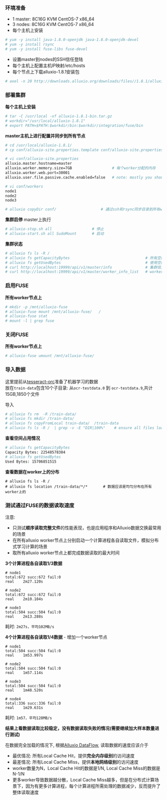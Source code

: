 
### 环境准备
  - 1 master: 8C16G KVM CentOS-7 x86_64
  - 3 nodes:  8C16G KVM CentOS-7 x86_64
  - 每个主机上安装
```bash
# yum -y install java-1.8.0-openjdk java-1.8.0-openjdk-devel
# yum -y install rsync
# yum -y install fuse-libs fuse-devel
```
  - 设置master到nodes的SSH信任登陆
  - 每个主机上配置主机IP映射/etc/hosts
  - 每个节点上下载alluxio-1.8.1安装包
```bash
# axel -n 20 http://downloads.alluxio.org/downloads/files//1.8.1/alluxio-1.8.1-bin.tar.gz
```

### 部署集群
**每个主机上安装**
```bash
# tar -C /usr/local -xf alluxio-1.8.1-bin.tar.gz
# workdir="/usr/local/alluxio-1.8.1"
# export PATH=$PATH:$workdir/bin:$workdir/integration/fuse/bin
```

**master主机上进行配置并同步到所有节点**
```bash
# cd /usr/local/alluxio-1.8.1/
# cp conf/alluxio-site.properties.template conf/alluxio-site.properties

# vi conf/alluxio-site.properties
alluxio.master.hostname=master
alluxio.worker.memory.size=7GB                  # 每个worker分配的内存
alluxio.worker.web.port=30001
alluxio.user.file.passive.cache.enabled=false   # note: mostly you should set this option, See: https://www.alluxio.org/docs/1.8/en/advanced/Performance-Tuning.html#client-tuning

# vi conf/workers
node1
node2
node3

# alluxio copyDir conf/                    # 通过ssh和rsync同步目录到所有worker节点
```

**集群启停**
master上执行
```bash
# alluxio-stop.sh all                  # 停止
# alluxio-start.sh all SudoMount       # 启动
```

**集群状态**
```bash
# alluxio fs ls -R /
# alluxio fs getCapacityBytes                                  # 所有空间
# alluxio fs getUsedBytes                                      # 使用空间
# curl http://localhost:19999/api/v1/master/info               # 集群信息
# curl http://localhost:19999/api/v1/master/worker_info_list   # worker信息
```

### 启用FUSE
**所有worker节点上**
```bash
# mkdir -p /mnt/alluxio-fuse
# alluxio-fuse mount /mnt/alluxio-fuse/   /
# alluxio-fuse stat
# mount -l | grep fuse
```

### 关闭FUSE
**所有worker节点上**
```bash
# alluxio-fuse umount /mnt/alluxio-fuse/
```

### 导入数据
这里提前从[tesseract-orc](https://github.com/tesseract-ocr/tessdata)准备了机器学习的数据  
放在`train-data`包含10个子目录: 从`ocr-testdata.0` 到 `ocr-testdata.9`,共计15GB,1850个文件  

导入
```bash
# alluxio fs rm  -R /train-data/
# alluxio fs mkdir /train-data/
# alluxio fs copyFromLocal train-data/  /train-data
# alluxio fs ls -R /  | grep -v -E "DIR|100%"    # ensure all files loaded
```

**查看空间占用情况**
```bash
# alluxio fs getCapacityBytes
Capacity Bytes: 22548578304
# alluxio fs getUsedBytes
Used Bytes: 15706851515
```

**查看数据在worker上的分布**
```
# alluxio fs ls -R /
# alluxio fs location /train-data/*/*       # 数据应该是均匀分布在所有worker上的 
```

### 测试通过FUSE的数据读取速度
注意:
  - 只测试**顺序读取完整文件**的性能表现，也是应用程序和Alluxio数据交换最常用的场景
  - 在所有alluxio worker节点上分别启动一个计算进程各自读取文件，模拟分布式学习计算的场景
  - 取所有alluxio worker节点上都完成数据读取的最大时间

**3个计算进程各自读取1/3数据**
```liquid
# node1
total:672 succ:672 fail:0
real    2m27.120s

# node2
total:672 succ:672 fail:0
real    2m10.104s

# node3
total:504 succ:504 fail:0
real    2m13.288s
```
耗时: `2m27s，平均102MB/s`

**4个计算进程各自读取1/4数据**  - 增加一个worker节点
```liquid
# node1
total:504 succ:504 fail:0
real	1m53.997s

# node2
total:504 succ:504 fail:0
real	1m57.114s

# node3
total:504 succ:504 fail:0
real	1m48.520s

# node4
total:336 succ:336 fail:0
real	1m29.631s
```
耗时: `1m57，平均128MB/s`

**结果上看数据读取比较稳定，没有数据读取失败的情况(需要继续加大样本数量进行测试)**

  
在数据完全加载的情况下, 根据[Alluxio DataFlow](https://www.alluxio.org/docs/1.8/en/Architecture-DataFlow.html#data-flow), 读取数据的速度应该介于
  - 最优情况: 所有Local Cache Hit，提供**完全内存级别**的访问速度
  - 最差情况: 所有Local Cache Miss，提供**本地网络级别**的访问速度
  - worker数量为N，Local Cache Hit的数据是1/N, Local Cache Miss的数据是N-1/N
  - 更多worker导致数据越分散，Local Cache Miss越多，但是在分布式计算场景下，因为有更多计算进程，每个计算进程所需处理的数据减少，反而提升了整体读取速度

